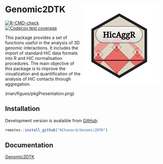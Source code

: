 
<!-- README.md is generated from README.Rmd. Please edit that file -->

# Genomic2DTK <a href='https://nchanard.github.io/Genomic2DTK/'><img src='man/figures/logo.png' align="right" /></a>

<!-- badges: start -->

[![R-CMD-check](https://github.com/NChanard/Genomic2DTK/actions/workflows/R-CMD-check.yaml/badge.svg)](https://github.com/NChanard/Genomic2DTK/actions/workflows/R-CMD-check.yaml)
[![Codecov test
coverage](https://codecov.io/gh/NChanard/Genomic2DTK/branch/master/graph/badge.svg)](https://app.codecov.io/gh/NChanard/Genomic2DTK?branch=master)
<!-- badges: end -->

This package provides a set of functions useful in the analysis of 3D
genomic interactions. It includes the import of standard HiC data
formats into R and HiC normalisation procedures. The main objective of
this package is to improve the visualization and quantification of the
analysis of HiC contacts through aggregation.

(man/figues/pkgPresentation.png)

## Installation

Development version is avalaible from [GitHub](https://github.com/):

``` r
remotes::install_github("NChanard/Genomic2DTK")
```

## Documentation

[Genomic2DTK](https://nchanard.github.io/Genomic2DTK/)

